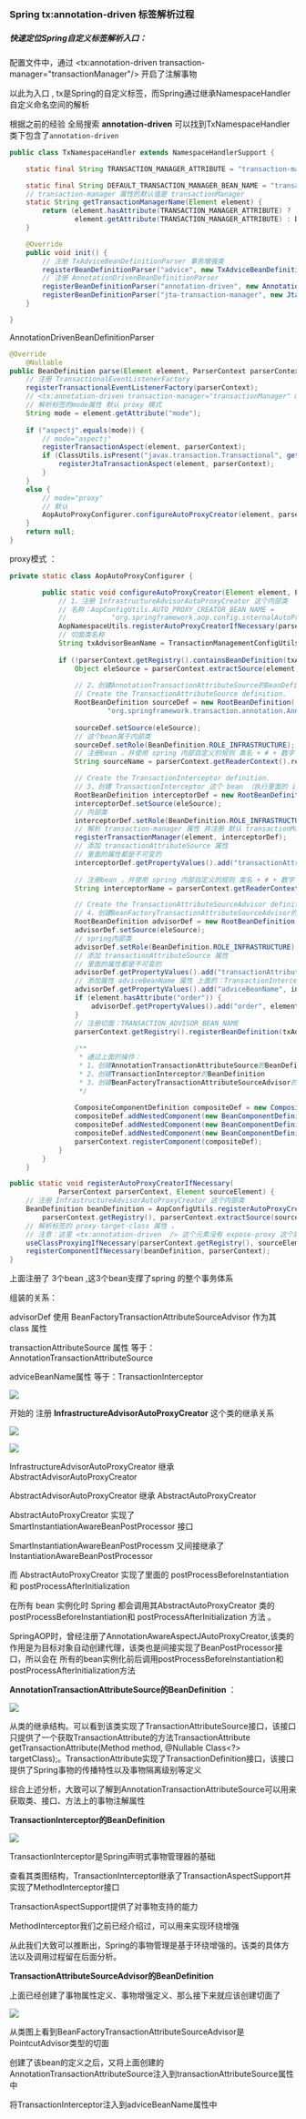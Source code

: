 ### Spring tx:annotation-driven 标签解析过程

##### 快速定位Spring自定义标签解析入口：

配置文件中，通过 <tx:annotation-driven transaction-manager="transactionManager"/> 开启了注解事物

以此为入口 , tx是Spring的自定义标签，而Spring通过继承NamespaceHandler自定义命名空间的解析   

根据之前的经验 全局搜索 **annotation-driven**  可以找到TxNamespaceHandler类下包含了`annotation-driven` 

```java
public class TxNamespaceHandler extends NamespaceHandlerSupport {

	static final String TRANSACTION_MANAGER_ATTRIBUTE = "transaction-manager";

	static final String DEFAULT_TRANSACTION_MANAGER_BEAN_NAME = "transactionManager";
	// transaction-manager 属性的默认值是 transactionManager
	static String getTransactionManagerName(Element element) {
		return (element.hasAttribute(TRANSACTION_MANAGER_ATTRIBUTE) ?
				element.getAttribute(TRANSACTION_MANAGER_ATTRIBUTE) : DEFAULT_TRANSACTION_MANAGER_BEAN_NAME);
	}

	@Override
	public void init() {
        // 注册 TxAdviceBeanDefinitionParser 事务增强类
		registerBeanDefinitionParser("advice", new TxAdviceBeanDefinitionParser());
        // 注册 AnnotationDrivenBeanDefinitionParser
		registerBeanDefinitionParser("annotation-driven", new AnnotationDrivenBeanDefinitionParser());
		registerBeanDefinitionParser("jta-transaction-manager", new JtaTransactionManagerBeanDefinitionParser());
	}

}
```



AnnotationDrivenBeanDefinitionParser 

```java
@Override
	@Nullable
public BeanDefinition parse(Element element, ParserContext parserContext) {
    // 注册 TransactionalEventListenerFactory
    registerTransactionalEventListenerFactory(parserContext);
    // <tx:annotation-driven transaction-manager="transactionManager" mode="aspectj"/>
    // 解析标签的mode属性 默认 proxy 模式
    String mode = element.getAttribute("mode");
   
    if ("aspectj".equals(mode)) {
        // mode="aspectj"
        registerTransactionAspect(element, parserContext);
        if (ClassUtils.isPresent("javax.transaction.Transactional", getClass().getClassLoader())) {
            registerJtaTransactionAspect(element, parserContext);
        }
    }
    else {
        // mode="proxy"
        // 默认
        AopAutoProxyConfigurer.configureAutoProxyCreator(element, parserContext);
    }
    return null;
}
```



 proxy模式 ：

```java
private static class AopAutoProxyConfigurer {

		public static void configureAutoProxyCreator(Element element, ParserContext parserContext) {
            // 1、注册 InfrastructureAdvisorAutoProxyCreator 这个内部类
            // 名称：AopConfigUtils.AUTO_PROXY_CREATOR_BEAN_NAME = 
            //           "org.springframework.aop.config.internalAutoProxyCreator";
			AopNamespaceUtils.registerAutoProxyCreatorIfNecessary(parserContext, element);
			// 切面类名称
			String txAdvisorBeanName = TransactionManagementConfigUtils.TRANSACTION_ADVISOR_BEAN_NAME;
            
			if (!parserContext.getRegistry().containsBeanDefinition(txAdvisorBeanName)) {
				Object eleSource = parserContext.extractSource(element);
                
				// 2、创建AnnotationTransactionAttributeSource的BeanDefinition
				// Create the TransactionAttributeSource definition.
				RootBeanDefinition sourceDef = new RootBeanDefinition(
						"org.springframework.transaction.annotation.AnnotationTransactionAttributeSource");
                
				sourceDef.setSource(eleSource);
                // 这个bean属于内部类
				sourceDef.setRole(BeanDefinition.ROLE_INFRASTRUCTURE);
                // 注册bean ，并使用 spring 内部自定义的规则 类名 + # + 数字 0 开始  
				String sourceName = parserContext.getReaderContext().registerWithGeneratedName(sourceDef);

				// Create the TransactionInterceptor definition.
                // 3、创建 TransactionInterceptor 这个 bean （执行里面的 invoke 方法）
				RootBeanDefinition interceptorDef = new RootBeanDefinition(TransactionInterceptor.class);
				interceptorDef.setSource(eleSource);
                // 内部类
				interceptorDef.setRole(BeanDefinition.ROLE_INFRASTRUCTURE);
                // 解析 transaction-manager 属性 并注册 默认 transactionManager
				registerTransactionManager(element, interceptorDef);
                // 添加 transactionAttributeSource 属性
                // 里面的属性都是不可变的
				interceptorDef.getPropertyValues().add("transactionAttributeSource", new RuntimeBeanReference(sourceName));
                
                // 注册bean ，并使用 spring 内部自定义的规则 类名 + # + 数字 0 开始  
				String interceptorName = parserContext.getReaderContext().registerWithGeneratedName(interceptorDef);

				// Create the TransactionAttributeSourceAdvisor definition.
                // 4、创建BeanFactoryTransactionAttributeSourceAdvisor的BeanDefinition（切面）
				RootBeanDefinition advisorDef = new RootBeanDefinition(BeanFactoryTransactionAttributeSourceAdvisor.class);
				advisorDef.setSource(eleSource);
                // spring内部类
				advisorDef.setRole(BeanDefinition.ROLE_INFRASTRUCTURE);
                // 添加 transactionAttributeSource 属性
                // 里面的属性都是不可变的
				advisorDef.getPropertyValues().add("transactionAttributeSource", new RuntimeBeanReference(sourceName));
                // 添加属性 adviceBeanName 属性 上面的：TransactionInterceptor
				advisorDef.getPropertyValues().add("adviceBeanName", interceptorName);
				if (element.hasAttribute("order")) {
					advisorDef.getPropertyValues().add("order", element.getAttribute("order"));
				}
                // 注册切面：TRANSACTION_ADVISOR_BEAN_NAME 
				parserContext.getRegistry().registerBeanDefinition(txAdvisorBeanName, advisorDef);
				
                /**
                 * 通过上面的操作：
                 * 1、创建AnnotationTransactionAttributeSource的BeanDefinition
                 * 2、创建TransactionInterceptor的BeanDefinition
                 * 3、创建BeanFactoryTransactionAttributeSourceAdvisor的BeanDefinition
                 */
                
				CompositeComponentDefinition compositeDef = new CompositeComponentDefinition(element.getTagName(), eleSource);
				compositeDef.addNestedComponent(new BeanComponentDefinition(sourceDef, sourceName));
				compositeDef.addNestedComponent(new BeanComponentDefinition(interceptorDef, interceptorName));
				compositeDef.addNestedComponent(new BeanComponentDefinition(advisorDef, txAdvisorBeanName));
				parserContext.registerComponent(compositeDef);
			}
		}
	}

public static void registerAutoProxyCreatorIfNecessary(
			ParserContext parserContext, Element sourceElement) {
	// 注册 InfrastructureAdvisorAutoProxyCreator 这个内部类
    BeanDefinition beanDefinition = AopConfigUtils.registerAutoProxyCreatorIfNecessary(
        parserContext.getRegistry(), parserContext.extractSource(sourceElement));
    // 解析标签的 proxy-target-class 属性 ，
    // 注意：这里 <tx:annotation-driven  /> 这个元素没有 expose-proxy 这个属性
    useClassProxyingIfNecessary(parserContext.getRegistry(), sourceElement);
    registerComponentIfNecessary(beanDefinition, parserContext);
}
```

上面注册了 3个bean ,这3个bean支撑了spring 的整个事务体系

组装的关系：

advisorDef 使用 BeanFactoryTransactionAttributeSourceAdvisor 作为其 class 属性

transactionAttributeSource 属性 等于：AnnotationTransactionAttributeSource

adviceBeanName属性 等于：TransactionInterceptor

![](img/20191103225201.png)

开始的  注册 **InfrastructureAdvisorAutoProxyCreator** 这个类的继承关系

![](img/20191103225528.png)



![](img/20191103225629.png)



InfrastructureAdvisorAutoProxyCreator 继承  AbstractAdvisorAutoProxyCreator 

AbstractAdvisorAutoProxyCreator  继承 AbstractAutoProxyCreator

AbstractAutoProxyCreator 实现了 SmartInstantiationAwareBeanPostProcessor 接口

SmartlnstantiationAwareBeanPostProcessm 又间接继承了 InstantiationAwareBeanPostProcessor

而 AbstractAutoProxyCreator  实现了里面的 postProcessBeforeInstantiation 和 postProcessAfterInitialization 

在所有 bean 实例化时 Spring 都会调用其AbstractAutoProxyCreator  类的 postProcessBeforeInstantiation和 postProcessAfterInitialization 方法 。 



SpringAOP时，曾经注册了AnnotationAwareAspectJAutoProxyCreator,该类的作用是为目标对象自动创建代理，该类也是间接实现了BeanPostProcessor接口，所以会在 所有的bean实例化前后调用postProcessBeforeInstantiation和postProcessAfterInitialization方法



**AnnotationTransactionAttributeSource的BeanDefinition** ：

![](img/20191103231824.png)



从类的继承结构。可以看到该类实现了TransactionAttributeSource接口，该接口只提供了一个获取TransactionAttribute的方法TransactionAttribute getTransactionAttribute(Method method, @Nullable Class<?> targetClass);。TransactionAttribute实现了TransactionDefinition接口，该接口提供了Spring事物的传播特性以及事物隔离级别等定义

综合上述分析，大致可以了解到AnnotationTransactionAttributeSource可以用来获取类、接口、方法上的事物注解属性 



**TransactionInterceptor的BeanDefinition** 

![](img/20191103232211.png)

 TransactionInterceptor是Spring声明式事物管理器的基础 

 查看其类图结构，TransactionInterceptor继承了TransactionAspectSupport并实现了MethodInterceptor接口 

 TransactionAspectSupport提供了对事物支持的能力 

 MethodInterceptor我们之前已经介绍过，可以用来实现环绕增强 

 从此我们大致可以推断出，Spring的事物管理是基于环绕增强的。该类的具体方法以及调用过程留在后面分析。 



 **TransactionAttributeSourceAdvisor的BeanDefinition** 

 上面已经创建了事物属性定义、事物增强定义、那么接下来就应该创建切面了 

![](img/20191103232510.png)

 从类图上看到BeanFactoryTransactionAttributeSourceAdvisor是PointcutAdvisor类型的切面 

 创建了该bean的定义之后，又将上面创建的AnnotationTransactionAttributeSource注入到transactionAttributeSource属性中 

 将TransactionInterceptor注入到adviceBeanName属性中 





















